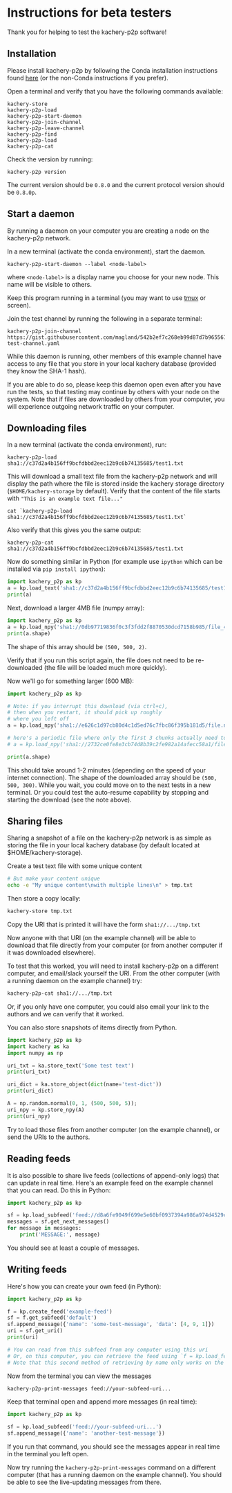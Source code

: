 # Instructions for beta testers

Thank you for helping to test the kachery-p2p software!

## Installation

Please install kachery-p2p by following the Conda installation instructions found [here](../doc/setup_and_installation.md) (or the non-Conda instructions if you prefer).

Open a terminal and verify that you have the following commands available:

```
kachery-store
kachery-p2p-load
kachery-p2p-start-daemon
kachery-p2p-join-channel
kachery-p2p-leave-channel
kachery-p2p-find
kachery-p2p-load
kachery-p2p-cat
```

Check the version by running:

```
kachery-p2p version
```

The current version should be `0.8.0` and the current protocol version should be `0.8.0p`.

## Start a daemon

By running a daemon on your computer you are creating a node on the kachery-p2p network.

In a new terminal (activate the conda environment), start the daemon.

```
kachery-p2p-start-daemon --label <node-label>
```

where `<node-label>` is a display name you choose for your new node. This name will be visible to others.

Keep this program running in a terminal (you may want to use [tmux](https://github.com/tmux/tmux/wiki) or screen).

Join the test channel by running the following in a separate terminal:

```
kachery-p2p-join-channel https://gist.githubusercontent.com/magland/542b2ef7c268eb99d87d7b965567ece0/raw/ccm-test-channel.yaml
```

While this daemon is running, other members of this example channel have access to any file that you store in your local kachery database (provided they know the SHA-1 hash).

If you are able to do so, please keep this daemon open even after you have run the tests, so that testing may continue by others with your node on the system. Note that if files are downloaded by others from your computer, you will experience outgoing network traffic on your computer.

## Downloading files

In a new terminal (activate the conda environment), run:

```
kachery-p2p-load sha1://c37d2a4b156ff9bcfdbbd2eec12b9c6b74135685/test1.txt
```

This will download a small text file from the kachery-p2p network and will display the path where the file is stored inside the kachery storage directory (`$HOME/kachery-storage` by default). Verify that the content of the file starts with `"This is an example text file..."`

```
cat `kachery-p2p-load sha1://c37d2a4b156ff9bcfdbbd2eec12b9c6b74135685/test1.txt`
```

Also verify that this gives you the same output:

```
kachery-p2p-cat sha1://c37d2a4b156ff9bcfdbbd2eec12b9c6b74135685/test1.txt
```

Now do something similar in Python (for example use `ipython` which can be installed via `pip install ipython`):

```python
import kachery_p2p as kp
a = kp.load_text('sha1://c37d2a4b156ff9bcfdbbd2eec12b9c6b74135685/test1.txt')
print(a)
```

Next, download a larger 4MB file (numpy array):

```python
import kachery_p2p as kp
a = kp.load_npy('sha1://0db97719836f0c3f3fdd2f8870530dcd7158b985/file_4MB.npy')
print(a.shape)
```

The shape of this array should be `(500, 500, 2)`.

Verify that if you run this script again, the file does not need to be re-downloaded (the file will be loaded much more quickly).

Now we'll go for something larger (600 MB):

```python
import kachery_p2p as kp

# Note: if you interrupt this download (via ctrl+c),
# then when you restart, it should pick up roughly
# where you left off
a = kp.load_npy('sha1://e626c1d97cb80d4c1d5ed76c7fbc86f395b181d5/file.npy?manifest=848d2fead4b95681bc3c7aa52955af192cc9c1c7')

# here's a periodic file where only the first 3 chunks actually need to be downloaded
# a = kp.load_npy('sha1://2732ce0fe8e3cb74d8b39c2fe982a14afecc58a1/file.npy?manifest=357870edbcfdc7767578a0fb5ae26d66b324d052')

print(a.shape)
```

This should take around 1-2 minutes (depending on the speed of your internet connection). The shape of the downloaded array should be `(500, 500, 300)`. While you wait, you could move on to the next tests in a new terminal. Or you could test the auto-resume capability by stopping and starting the download (see the note above).

## Sharing files

Sharing a snapshot of a file on the kachery-p2p network is as simple as storing the file in your local kachery database (by default located at $HOME/kachery-storage).

Create a test text file with some unique content

```bash
# But make your content unique
echo -e "My unique content\nwith multiple lines\n" > tmp.txt
```

Then store a copy locally:

```bash
kachery-store tmp.txt
```

Copy the URI that is printed it will have the form `sha1://.../tmp.txt`

Now anyone with that URI (on the example channel) will be able to download that file directly from your computer (or from another computer if it was downloaded elsewhere).

To test that this worked, you will need to install kachery-p2p on a different computer, and email/slack yourself the URI. From the other computer (with a running daemon on the example channel) try:

```bash
kachery-p2p-cat sha1://.../tmp.txt
```

Or, if you only have one computer, you could also email your link to the authors and we can verify that it worked.

You can also store snapshots of items directly from Python.

```python
import kachery_p2p as kp
import kachery as ka
import numpy as np

uri_txt = ka.store_text('Some test text')
print(uri_txt)

uri_dict = ka.store_object(dict(name='test-dict'))
print(uri_dict)

A = np.random.normal(0, 1, (500, 500, 5));
uri_npy = kp.store_npy(A)
print(uri_npy)
```

Try to load those files from another computer (on the example channel), or send the URIs to the authors.

## Reading feeds

It is also possible to share live feeds (collections of append-only logs) that can update in real time. Here's an example feed on the example channel that you can read. Do this in Python:

```python
import kachery_p2p as kp

sf = kp.load_subfeed('feed://d8a6fe9049f699e5e60bf0937394a986a974d4529c94baa37a6327be72b43148/test-subfeed')
messages = sf.get_next_messages()
for message in messages:
    print('MESSAGE:', message)
```

You should see at least a couple of messages.

## Writing feeds

Here's how you can create your own feed (in Python):

```python
import kachery_p2p as kp

f = kp.create_feed('example-feed')
sf = f.get_subfeed('default')
sf.append_message({'name': 'some-test-message', 'data': [4, 9, 1]})
uri = sf.get_uri()
print(uri)

# You can read from this subfeed from any computer using this uri
# Or, on this computer, you can retrieve the feed using `f = kp.load_feed('example-feed')` above
# Note that this second method of retrieving by name only works on the node where the feed was created
```

Now from the terminal you can view the messages

```bash
kachery-p2p-print-messages feed://your-subfeed-uri...
```

Keep that terminal open and append more messages (in real time):

```python
import kachery_p2p as kp

sf = kp.load_subfeed('feed://your-subfeed-uri...')
sf.append_message({'name': 'another-test-message'})
```

If you run that command, you should see the messages appear in real time in the terminal you left open.

Now try running the `kachery-p2p-print-messages` command on a different computer (that has a running daemon on the example channel). You should be able to see the live-updating messages from there.
